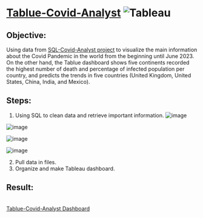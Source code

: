 # [Tablue-Covid-Analyst](https://public.tableau.com/app/profile/gia.bao.tran6687/viz/Covid-Data-Trend-Analyst/Dashboard1) ![Tableau](https://img.shields.io/badge/-Tableau-000?&logo=Tableau) 

## Objective:
Using data from [SQL-Covid-Analyst project](https://github.com/GiaBaoTranAnalyst/SQL-Covid-Analysis) to visualize the main information about the Covid Pandemic in the world from the beginning until June 2023. On the other hand, the Tablue dashboard shows five continents recorded the highest number of death and percentage of infected population per country, and predicts the trends in five countries (United Kingdom, United States, China, India, and Mexico).

## Steps:
1. Using SQL to clean data and retrieve important information.
![image](https://github.com/GiaBaoTranAnalyst/Tablue-Covid-Analyst/assets/132706047/586256c9-2f1f-443c-9fc3-f2e5f070cdfe)

![image](https://github.com/GiaBaoTranAnalyst/Tablue-Covid-Analyst/assets/132706047/5d3bfa8b-43a4-48da-acf4-296cfeee8423)

![image](https://github.com/GiaBaoTranAnalyst/Tablue-Covid-Analyst/assets/132706047/5dcc5190-3edc-4a7e-9f6b-534dcb832aba)

![image](https://github.com/GiaBaoTranAnalyst/Tablue-Covid-Analyst/assets/132706047/e906f001-f951-4d9f-a6d8-4ba0bd023fa6)

2. Pull data in files.
3. Organize and make Tableau dashboard.

## Result:
<br>[Tablue-Covid-Analyst Dashboard](https://public.tableau.com/app/profile/gia.bao.tran6687/viz/Covid-Data-Trend-Analyst/Dashboard1) 
